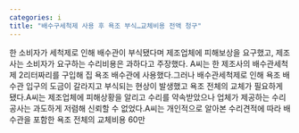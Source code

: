 ```yaml
---
categories: i
title: "배수구세척제 사용 후 욕조 부식…교체비용 전액 청구"
---
```

한 소비자가 세척제로 인해 배수관이 부식됐다며 제조업체에 피해보상을 요구했고, 제조사는 소비자가 요구하는 수리비용은 과하다고 주장했다. A씨는 한 제조사의 배수관세척제 2리터짜리를 구입해 집 욕조 배수관에 사용했다.그러나 배수관세척제로 인해 욕조 배수관 입구의 도금이 갈라지고 부식되는 현상이 발생했고 욕조 전체의 교체가 필요하게 됐다.A씨는 제조업체에 피해상황을 알리고 수리를 약속받았으나 업체가 제공하는 수리공사는 과도하게 저렴해 신뢰할 수 없었다.A씨는 개인적으로 알아본 수리견적에 따라 배수관을 포함한 욕조 전체의 교체비용 60만